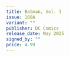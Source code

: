 ```yaml
---
title: Batman, Vol. 3
issue: 160A
variant: ""
publisher: DC Comics
release_date: May 2025
signed_by: ""
price: 4.99
---
```

